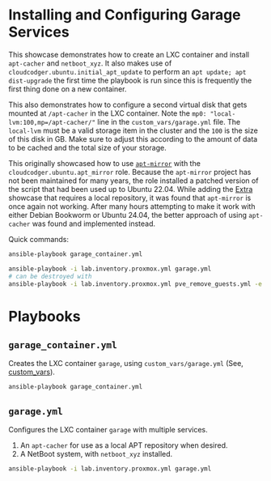 # Installing and Configuring Garage Services

This showcase demonstrates how to create an LXC container and install `apt-cacher` and `netboot_xyz`. It also makes use of `cloudcodger.ubuntu.initial_apt_update` to perform an `apt update; apt dist-upgrade` the first time the playbook is run since this is frequently the first thing done on a new container.

This also demonstrates how to configure a second virtual disk that gets mounted at `/apt-cacher` in the LXC container. Note the `mp0: "local-lvm:100,mp=/apt-cacher/"` line in the `custom_vars/garage.yml` file. The `local-lvm` must be a valid storage item in the cluster and the `100` is the size of this disk in GB. Make sure to adjust this according to the amount of data to be cached and the total size of your storage.

This originally showcased how to use [`apt-mirror`](https://github.com/apt-mirror/apt-mirror) with the `cloudcodger.ubuntu.apt_mirror` role. Because the `apt-mirror` project has not been maintained for many years, the role installed a patched version of the script that had been used up to Ubuntu 22.04. While adding the [Extra](Extra.md) showcase that requires a local repository, it was found that `apt-mirror` is once again not working. After many hours attempting to make it work with either Debian Bookworm or Ubuntu 24.04, the better approach of using `apt-cacher` was found and implemented instead.

Quick commands:

```bash
ansible-playbook garage_container.yml

ansible-playbook -i lab.inventory.proxmox.yml garage.yml
# can be destroyed with
ansible-playbook -i lab.inventory.proxmox.yml pve_remove_guests.yml -e host_list=garage
```

# Playbooks

## `garage_container.yml`

Creates the LXC container `garage`, using `custom_vars/garage.yml` (See, [custom_vars](Custom_vars.md)).

```bash
ansible-playbook garage_container.yml
```

## `garage.yml`

Configures the LXC container `garage` with multiple services.

1) An `apt-cacher` for use as a local APT repository when desired.
2) A NetBoot system, with `netboot_xyz` installed.

```bash
ansible-playbook -i lab.inventory.proxmox.yml garage.yml
```
